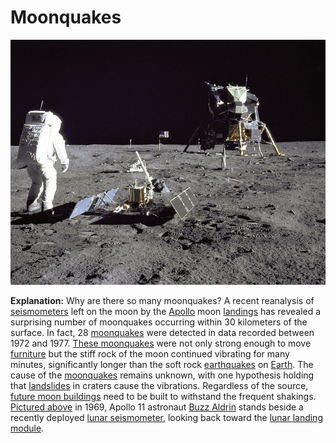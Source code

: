 # Moonquakes

![aldrinseismometer_apollo11.jpeg](Moonquakes.assets/aldrinseismometer_apollo11.jpeg)

**Explanation:**  Why are there so many moonquakes? A recent reanalysis of [seismometers](http://en.wikipedia.org/wiki/Seismometer) left on the moon by the [Apollo](http://history.nasa.gov/ap11ann/introduction.htm) moon [landings](http://www.youtube.com/watch?v=RMINSD7MmT4) has revealed a surprising number of moonquakes occurring within 30 kilometers of the surface. In fact, 28 [moonquakes](http://adsabs.harvard.edu/abs/2005AGUFM.P51A0915N) were detected in data recorded between 1972 and 1977. [These moonquakes](http://science.nasa.gov/headlines/y2006/15mar_moonquakes.htm) were not only strong enough to move [furniture](http://www.maltwood.uvic.ca/hoft/timeline.html) but the stiff rock of the moon continued vibrating for many minutes, significantly longer than the soft rock [earthquakes](http://projects.crustal.ucsb.edu/understanding/elastic/rebound.html) on [Earth](http://antwrp.gsfc.nasa.gov/apod/image/0208/earthlights02_dmsp_big.jpg). The cause of the [moonquakes](http://adsabs.harvard.edu/abs/2006epsc.conf..301F) remains unknown, with one hypothesis holding that [landslides](http://earthquake.usgs.gov/learning/glossary.php?termID=105&alpha=L) in craters cause the vibrations. Regardless of the source, [future moon buildings](http://spaceflight.nasa.gov/gallery/images/vision/lunar/ndxpage1.html) need to be built to withstand the frequent shakings. [Pictured above](http://grin.hq.nasa.gov/ABSTRACTS/GPN-2000-001102.html) in 1969, Apollo 11 astronaut [Buzz Aldrin](http://en.wikipedia.org/wiki/Buzz_Aldrin) stands beside a recently deployed [lunar seismometer](http://www.lpi.usra.edu/lunar/missions/apollo/apollo_15/experiments/ps/), looking back toward the [lunar landing module](https://apod.nasa.gov/apod/ap030920.html).

